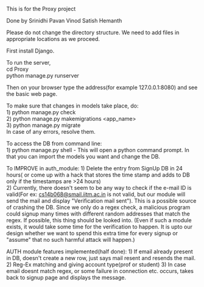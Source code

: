 This is for the Proxy project 

Done by
Srinidhi
Pavan
Vinod
Satish
Hemanth

Please do not change the directory structure. We need to add files in appropriate locations as we proceed.  

First install Django.  

To run the server,  
cd Proxy  
python manage.py runserver  

Then on your browser type the address(for example 127.0.0.1:8080) and see the basic web page.  

To make sure that changes in models take place, do:  
	1) python manage.py check  
	2) python manage.py makemigrations <app_name>  
	3) python manage.py migrate  
	In case of any errors, resolve them.  
	
To access the DB from command line:  
	1) python manage.py shell - This will open a python command prompt. In that you can import the models you want and change the DB.  
	
To IMPROVE in auth_module:
	1) Delete the entry from SignUp DB in 24 hours( or come up with a hack that stores the time stamp and adds to DB only if the timestamps are >24 hours)   
	2) Currently, there doesn't seem to be any way to check if the e-mail ID is valid(For ex: cs14b068@smail.iitm.ac.in is not valid, but our module will send the mail and display "Verification mail sent"). This is a possible source of crashing the DB. Since we only do a regex check, a malicious program could signup many times with different random addresses that match the regex. If possible, this thing should be looked into. (Even if such a module exists, it would take some time for the verification to happen. It is upto our design whether we want to spend this extra time for every signup or "assume" that no such harmful attack will happen.)  
	
AUTH module features implemented(half done):
	1) If email already present in DB, doesn't create a new row, just says mail resent and resends the mail.
	2) Reg-Ex matching and giving account type(prof or student)
	3) In case email doesnt match regex, or some failure in connection etc. occurs, takes back to signup page and displays the message.
	

